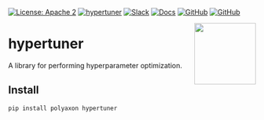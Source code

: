 [![License: Apache 2](https://img.shields.io/badge/License-apache2-green.svg)](LICENSE)
[![hypertuner](https://github.com/cernide/hypertuner/actions/workflows/hypertuner.yml/badge.svg)](https://github.com/cernide/hypertuner/actions/workflows/hypertuner.yml)
[![Slack](https://img.shields.io/badge/chat-on%20slack-aadada.svg?logo=slack&longCache=true)](https://polyaxon.com/slack/)
[![Docs](https://img.shields.io/badge/docs-stable-brightgreen.svg?style=flat)](https://polyaxon.com/docs/)
[![GitHub](https://img.shields.io/badge/issue_tracker-github-blue?logo=github)](https://github.com/cernide/cernide/issues)
[![GitHub](https://img.shields.io/badge/roadmap-github-blue?logo=github)](https://github.com/cernide/cernide/milestones)

<a href="https://polyaxon.com"><img src="https://raw.githubusercontent.com/polyaxon/polyaxon/master/artifacts/packages/hypertuner.svg" width="125" height="125" align="right" /></a>

# hypertuner

A library for performing hyperparameter optimization.

## Install

```bash
pip install polyaxon hypertuner
```
